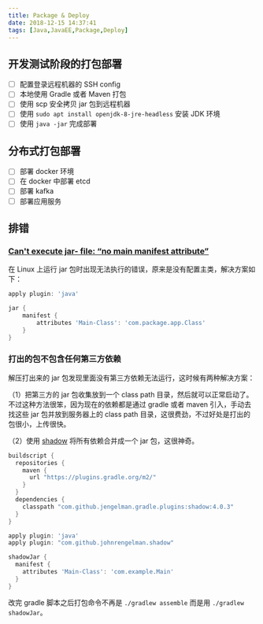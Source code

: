 ```yaml
---
title: Package & Deploy
date: 2018-12-15 14:37:41
tags: [Java,JavaEE,Package,Deploy]
---
```


## 开发测试阶段的打包部署

- [ ] 配置登录远程机器的 SSH config
- [ ] 本地使用 Gradle 或者 Maven 打包
- [ ] 使用 scp 安全拷贝 jar 包到远程机器
- [ ] 使用 `sudo apt install openjdk-8-jre-headless` 安装 JDK 环境
- [ ] 使用 `java -jar` 完成部署

## 分布式打包部署

- [ ] 部署 docker 环境
- [ ] 在 docker 中部署 etcd
- [ ] 部署 kafka
- [ ] 部署应用服务

## 排错

### [Can't execute jar- file: “no main manifest attribute”](https://stackoverflow.com/questions/9689793/cant-execute-jar-file-no-main-manifest-attribute)

在 Linux 上运行 jar 包时出现无法执行的错误，原来是没有配置主类，解决方案如下：

```groovy
apply plugin: 'java'

jar {
    manifest {
        attributes 'Main-Class': 'com.package.app.Class'
    }
}
```

### 打出的包不包含任何第三方依赖

解压打出来的 jar 包发现里面没有第三方依赖无法运行，这时候有两种解决方案：

（1）把第三方的 jar 包收集放到一个 class path 目录，然后就可以正常启动了。不过这种方法很笨，因为现在的依赖都是通过 gradle 或者 maven 引入，手动去找这些 jar 包并放到服务器上的 class path 目录，这很费劲，不过好处是打出的包很小，上传很快。

（2）使用 [shadow](https://imperceptiblethoughts.com/shadow/) 将所有依赖合并成一个 jar 包，这很神奇。

```groovy
buildscript {
  repositories {
    maven {
      url "https://plugins.gradle.org/m2/"
    }
  }
  dependencies {
    classpath "com.github.jengelman.gradle.plugins:shadow:4.0.3"
  }
}

apply plugin: 'java'
apply plugin: "com.github.johnrengelman.shadow"

shadowJar {
  manifest {
    attributes 'Main-Class': 'com.example.Main'
  }
}
```

改完 gradle 脚本之后打包命令不再是  `./gradlew assemble`  而是用 `./gradlew shadowJar`。

